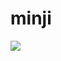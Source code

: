 # minji
<img src="https://capsule-render.vercel.app/api?type=waving&color=auto&height=200&section=header&text=내용입력&fontSize=90" />
